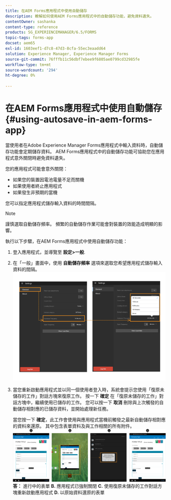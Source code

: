 ```yaml
---
title: 在AEM Forms應用程式中使用自動儲存
description: 瞭解如何使用AEM Forms應用程式中的自動儲存功能，避免資料遺失。
contentOwner: sashanka
content-type: reference
products: SG_EXPERIENCEMANAGER/6.5/FORMS
topic-tags: forms-app
docset: aem65
exl-id: 1603eef1-d7c8-47d3-8cfa-55ec3eaadd64
solution: Experience Manager, Experience Manager Forms
source-git-commit: 76fffb11c56dbf7ebee9f6805ae0799cd32985fe
workflow-type: tm+mt
source-wordcount: '294'
ht-degree: 0%

---
```


# 在AEM Forms應用程式中使用自動儲存{#using-autosave-in-aem-forms-app}

當使用者在Adobe Experience Manager Forms應用程式中輸入資料時，自動儲存功能會定期儲存資料。 AEM Forms應用程式中的自動儲存功能可協助您在應用程式意外關閉時避免資料遺失。

您的應用程式可能會意外關閉：

* 如果您的裝置因電池電量不足而關機
* 如果使用者終止應用程式
* 如果發生非預期的當機

您可以指定應用程式儲存輸入資料的時間間隔。

>[!NOTE]
>
>謹慎選取自動儲存頻率。 頻繁的自動儲存作業可能會對裝置的效能造成明顯的影響。

執行以下步驟，在AEM Forms應用程式中使用自動儲存功能：

1. 登入應用程式，並導覽至 **設定>一般**.
1. 在「一般」畫面中，使用 **自動儲存頻率** 選項來選取您希望應用程式儲存輸入資料的間隔。
   [![設定自動儲存頻率](assets/using-autosave-freq-07.png)](assets/using-autosave-freq-07-1.png)

1. 當您重新啟動應用程式並以同一個使用者登入時，系統會提示您使用「復原未儲存的工作」對話方塊來復原工作。 按一下 **確定** 在「復原未儲存的工作」對話方塊中，繼續使用已儲存的工作。 您可以按一下 **取消** 刪除與上次觸發的自動儲存相對應的已儲存資料，並開始處理新任務。

   當您按一下 **確定**，此工作會使用與應用程式當機前觸發之最新自動儲存相對應的資料來還原。 其中包含表單資料及與工作相關的所有附件。
   [![正在復原工作&#x200B;](assets/autosave-flow.png)](assets/using-autosave-freq-06.png)**答：** 進行中的表單 **B.** 應用程式已強制關閉 **C.** 使用復原未儲存的工作對話方塊重新啟動應用程式 **D.** 以原始資料還原的表單
